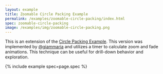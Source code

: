 ```yaml
---
layout: example
title: Zoomable Circle Packing Example
permalink: /examples/zoomable-circle-packing/index.html
spec: zoomable-circle-packing
image: /examples/img/zoomable-circle-packing.png
---
```


This is an extension of the [Circle Packing Example](../examples/circle-packing). This version was implemented by [@giammaria](https://github.com/Giammaria) and utilizes a timer to calculate zoom and fade animations. This technique can be useful for drill-down behavior and exploration.

{% include example spec=page.spec %}